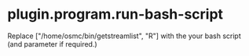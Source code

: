 # plugin.program.run-bash-script

Replace ["/home/osmc/bin/getstreamlist", "R"] with the your bash script (and parameter if required.)
